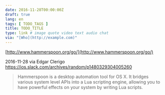 ```yaml
---
date: 2016-11-28T00:00:00Z
draft: true
lang: en
tags: [ TODO_TAGS ]
title: TODO_TITLE
type: link # image quote video text audio chat
via: "[Who](http://example.com)"
---
```



[http://www.hammerspoon.org/go/](http://www.hammerspoon.org/go/)

2016-11-28 via Edgar Clerigo
https://ios.slack.com/archives/random/p1480329304005260
> Hammerspoon is a desktop automation tool for OS X. It bridges various system level APIs into a Lua scripting engine, allowing you to have powerful effects on your system by writing Lua scripts.
